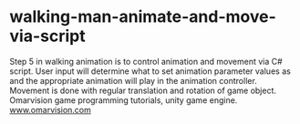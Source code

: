 # walking-man-animate-and-move-via-script
Step 5 in walking animation is to control animation and movement via C# script. User input will determine what to set animation parameter values as and the appropriate animation will play in the animation controller. Movement is done with regular translation and rotation of game object. Omarvision game programming tutorials, unity game engine. www.omarvision.com
